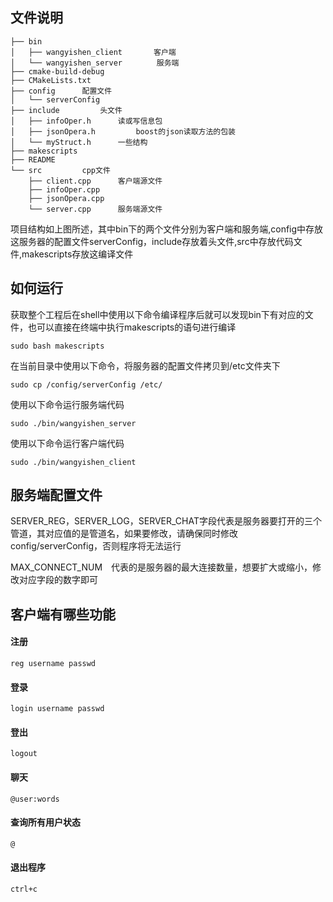 ## 文件说明
```
├── bin
│   ├── wangyishen_client 		客户端
│   └── wangyishen_server　		服务端
├── cmake-build-debug
├── CMakeLists.txt
├── config 		配置文件
│   └── serverConfig
├── include 		头文件
│   ├── infoOper.h 		读或写信息包
│   ├── jsonOpera.h 		boost的json读取方法的包装
│   └── myStruct.h 		一些结构
├── makescripts
├── README				
└── src 		cpp文件
    ├── client.cpp 		客户端源文件
    ├── infoOper.cpp
    ├── jsonOpera.cpp
    └── server.cpp 		服务端源文件
```
项目结构如上图所述，其中bin下的两个文件分别为客户端和服务端,config中存放这服务器的配置文件serverConfig，include存放着头文件,src中存放代码文件,makescripts存放这编译文件


## 如何运行
获取整个工程后在shell中使用以下命令编译程序后就可以发现bin下有对应的文件，也可以直接在终端中执行makescripts的语句进行编译

```
sudo bash makescripts
```

在当前目录中使用以下命令，将服务器的配置文件拷贝到/etc文件夹下

```
sudo cp /config/serverConfig /etc/
```
使用以下命令运行服务端代码

```
sudo ./bin/wangyishen_server
```

使用以下命令运行客户端代码

```
sudo ./bin/wangyishen_client
```

## 服务端配置文件

SERVER_REG，SERVER_LOG，SERVER_CHAT字段代表是服务器要打开的三个管道，其对应值的是管道名，如果要修改，请确保同时修改config/serverConfig，否则程序将无法运行

MAX_CONNECT_NUM　代表的是服务器的最大连接数量，想要扩大或缩小，修改对应字段的数字即可


## 客户端有哪些功能

#### 注册

```
reg username passwd
```

#### 登录

```
login username passwd
```

#### 登出
```
logout
```

#### 聊天
```
@user:words
```

#### 查询所有用户状态

```
@
```

#### 退出程序
```
ctrl+c
```